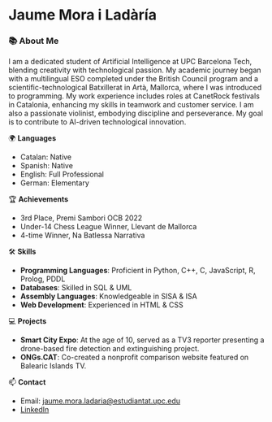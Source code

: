 # Jaume Mora i Ladàría

### 📚 **About Me**

I am a dedicated student of Artificial Intelligence at UPC Barcelona Tech, blending creativity with technological passion. My academic journey began with a multilingual ESO completed under the British Council program and a scientific-technological Batxillerat in Artà, Mallorca, where I was introduced to programming. My work experience includes roles at CanetRock festivals in Catalonia, enhancing my skills in teamwork and customer service. I am also a passionate violinist, embodying discipline and perseverance. My goal is to contribute to AI-driven technological innovation.

🌍 **Languages**

- Catalan: Native
- Spanish: Native
- English: Full Professional
- German: Elementary

🏆 **Achievements**

- 3rd Place, Premi Sambori OCB 2022
- Under-14 Chess League Winner, Llevant de Mallorca
- 4-time Winner, Na Batlessa Narrativa

🛠 **Skills**

- **Programming Languages**: Proficient in Python, C++, C, JavaScript, R, Prolog, PDDL
- **Databases**: Skilled in SQL & UML
- **Assembly Languages**: Knowledgeable in SISA & ISA
- **Web Development**: Experienced in HTML & CSS

💻 **Projects**

- **Smart City Expo**: At the age of 10, served as a TV3 reporter presenting a drone-based fire detection and extinguishing project.
- **ONGs.CAT**: Co-created a nonprofit comparison website featured on Balearic Islands TV.


📫 **Contact**

- Email: jaume.mora.ladaria@estudiantat.upc.edu
- [LinkedIn](https://ja.cat/v5W0h)
